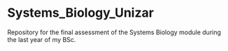 # Systems_Biology_Unizar
Repository for the final assessment of the Systems Biology module during the last year of my BSc.
